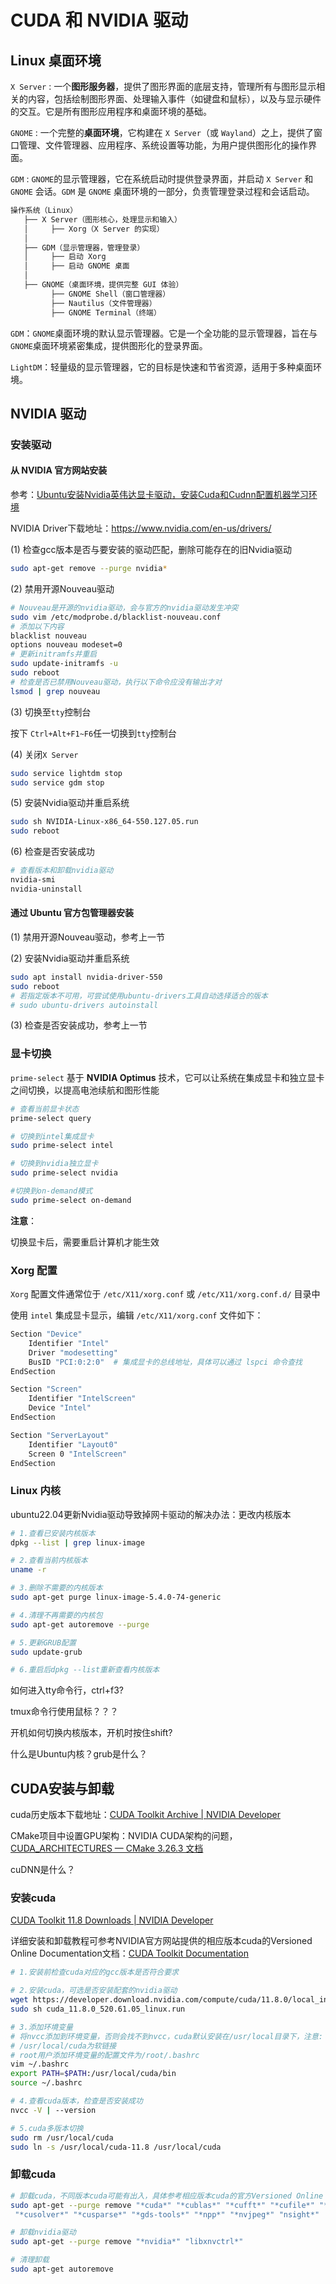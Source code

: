 

# CUDA 和 NVIDIA 驱动

## Linux 桌面环境

`X Server` : 一个**图形服务器**，提供了图形界面的底层支持，管理所有与图形显示相关的内容，包括绘制图形界面、处理输入事件（如键盘和鼠标），以及与显示硬件的交互。它是所有图形应用程序和桌面环境的基础。

`GNOME` : 一个完整的**桌面环境**，它构建在 `X Server`（或 `Wayland`）之上，提供了窗口管理、文件管理器、应用程序、系统设置等功能，为用户提供图形化的操作界面。

`GDM` : `GNOME`的显示管理器，它在系统启动时提供登录界面，并启动 `X Server` 和 `GNOME` 会话。`GDM` 是 `GNOME` 桌面环境的一部分，负责管理登录过程和会话启动。

```bash
操作系统（Linux）
   ├── X Server（图形核心，处理显示和输入）
   │     ├── Xorg（X Server 的实现）
   │
   ├── GDM（显示管理器，管理登录）
   │     ├── 启动 Xorg
   │     ├── 启动 GNOME 桌面
   │
   ├── GNOME（桌面环境，提供完整 GUI 体验）
         ├── GNOME Shell（窗口管理器）
         ├── Nautilus（文件管理器）
         ├── GNOME Terminal（终端）

```

`GDM`：`GNOME`桌面环境的默认显示管理器。它是一个全功能的显示管理器，旨在与`GNOME`桌面环境紧密集成，提供图形化的登录界面。

`LightDM`：轻量级的显示管理器，它的目标是快速和节省资源，适用于多种桌面环境。

## NVIDIA 驱动

### 安装驱动

#### 从 NVIDIA 官方网站安装

参考：[Ubuntu安装Nvidia英伟达显卡驱动，安装Cuda和Cudnn配置机器学习环境](https://qii404.me/2021/07/03/ubuntu-install-nvidia-driver.html)

NVIDIA Driver下载地址：https://www.nvidia.com/en-us/drivers/

(1) 检查gcc版本是否与要安装的驱动匹配，删除可能存在的旧Nvidia驱动

```bash
sudo apt-get remove --purge nvidia*
```

(2) 禁用开源Nouveau驱动

```bash
# Nouveau是开源的nvidia驱动，会与官方的nvidia驱动发生冲突
sudo vim /etc/modprobe.d/blacklist-nouveau.conf
# 添加以下内容
blacklist nouveau
options nouveau modeset=0
# 更新initramfs并重启
sudo update-initramfs -u
sudo reboot
# 检查是否已禁用Nouveau驱动，执行以下命令应没有输出才对
lsmod | grep nouveau
```

(3) 切换至`tty`控制台

按下 `Ctrl+Alt+F1~F6`任一切换到`tty`控制台

(4) 关闭`X Server`

```bash
sudo service lightdm stop
sudo service gdm stop
```

(5) 安装Nvidia驱动并重启系统

```bash
sudo sh NVIDIA-Linux-x86_64-550.127.05.run
sudo reboot
```

(6) 检查是否安装成功

```bash
# 查看版本和卸载nvidia驱动
nvidia-smi
nvidia-uninstall
```

#### 通过 Ubuntu 官方包管理器安装

(1) 禁用开源Nouveau驱动，参考上一节

(2) 安装Nvidia驱动并重启系统

```bash
sudo apt install nvidia-driver-550
sudo reboot
# 若指定版本不可用，可尝试使用ubuntu-drivers工具自动选择适合的版本
# sudo ubuntu-drivers autoinstall 
```

(3) 检查是否安装成功，参考上一节

### 显卡切换

`prime-select` 基于 **NVIDIA Optimus** 技术，它可以让系统在集成显卡和独立显卡之间切换，以提高电池续航和图形性能

```bash
# 查看当前显卡状态
prime-select query

# 切换到intel集成显卡
sudo prime-select intel

# 切换到nvidia独立显卡
sudo prime-select nvidia

#切换到on-demand模式
sudo prime-select on-demand
```

**注意**：

切换显卡后，需要重启计算机才能生效

### Xorg 配置

 `Xorg` 配置文件通常位于 `/etc/X11/xorg.conf` 或 `/etc/X11/xorg.conf.d/` 目录中

使用 `intel` 集成显卡显示，编辑 `/etc/X11/xorg.conf` 文件如下：

```bash
Section "Device"
    Identifier "Intel"
    Driver "modesetting"
    BusID "PCI:0:2:0"  # 集成显卡的总线地址，具体可以通过 lspci 命令查找
EndSection

Section "Screen"
    Identifier "IntelScreen"
    Device "Intel"
EndSection

Section "ServerLayout"
    Identifier "Layout0"
    Screen 0 "IntelScreen"
EndSection
```

### Linux 内核

ubuntu22.04更新Nvidia驱动导致掉网卡驱动的解决办法：更改内核版本

```bash
# 1.查看已安装内核版本
dpkg --list | grep linux-image

# 2.查看当前内核版本
uname -r

# 3.删除不需要的内核版本
sudo apt-get purge linux-image-5.4.0-74-generic

# 4.清理不再需要的内核包
sudo apt-get autoremove --purge

# 5.更新GRUB配置
sudo update-grub

# 6.重启后dpkg --list重新查看内核版本
```

如何进入tty命令行，ctrl+f3?

tmux命令行使用鼠标？？？

开机如何切换内核版本，开机时按住shift?

什么是Ubuntu内核？grub是什么？

### 

## CUDA安装与卸载

cuda历史版本下载地址：[CUDA Toolkit Archive | NVIDIA Developer](https://developer.nvidia.com/cuda-toolkit-archive)

CMake项目中设置GPU架构：NVIDIA CUDA架构的问题，[CUDA_ARCHITECTURES — CMake 3.26.3 文档](https://cmake.org/cmake/help/latest/prop_tgt/CUDA_ARCHITECTURES.html)

cuDNN是什么？

### 安装cuda

[CUDA Toolkit 11.8 Downloads | NVIDIA Developer](https://developer.nvidia.com/cuda-11-8-0-download-archive?target_os=Linux&target_arch=x86_64&Distribution=Ubuntu&target_version=18.04&target_type=runfile_local)

详细安装和卸载教程可参考NVIDIA官方网站提供的相应版本cuda的Versioned Online Documentation文档：[CUDA Toolkit Documentation](https://docs.nvidia.com/cuda/archive/11.8.0/)

```bash
# 1.安装前检查cuda对应的gcc版本是否符合要求

# 2.安装cuda，可选是否安装配套的nvidia驱动
wget https://developer.download.nvidia.com/compute/cuda/11.8.0/local_installers/cuda_11.8.0_520.61.05_linux.run
sudo sh cuda_11.8.0_520.61.05_linux.run

# 3.添加环境变量
# 将nvcc添加到环境变量，否则会找不到nvcc，cuda默认安装在/usr/local目录下，注意:
# /usr/local/cuda为软链接
# root用户添加环境变量的配置文件为/root/.bashrc
vim ~/.bashrc
export PATH=$PATH:/usr/local/cuda/bin
source ~/.bashrc

# 4.查看cuda版本，检查是否安装成功
nvcc -V | --version

# 5.cuda多版本切换
sudo rm /usr/local/cuda
sudo ln -s /usr/local/cuda-11.8 /usr/local/cuda
```

### 卸载cuda

```bash
# 卸载cuda，不同版本cuda可能有出入，具体参考相应版本cuda的官方Versioned Online Documentation文档
sudo apt-get --purge remove "*cuda*" "*cublas*" "*cufft*" "*cufile*" "*curand*" \
 "*cusolver*" "*cusparse*" "*gds-tools*" "*npp*" "*nvjpeg*" "nsight*"

# 卸载nvidia驱动
sudo apt-get --purge remove "*nvidia*" "libxnvctrl*"

# 清理卸载
sudo apt-get autoremove
```

